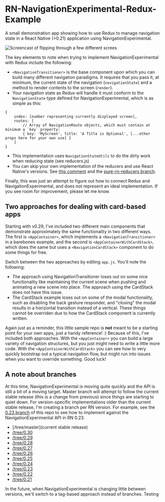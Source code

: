 # RN-NavigationExperimental-Redux-Example

A small demonstration app showing how to use Redux to manage navigation state in a React Native (>0.21) application using NavigationExperimental.

![Screencast of flipping through a few different screes](rn-ne-redux-demo.gif?raw=true "Screencast of functionality")

The key elements to note when trying to implement NavigationExperimental with Redux include the following:

* `<NavigationTransitioner>` is the base component upon which you can build many different navigation paradigms. It requires that you pass it, at minimum, the current state of the navigation (`navigationState`) and a method to render contents to the screen (`render`).
* Your navigation state as Redux will handle it must conform to the `NavigationState` type defined for NavigationExperimental, which is as simple as this:

```
{
	index: [number representing currently displayed screen],
	routes: [
		// Array of NavigationRoute objects, which must contain at minimum a `key` property:
		{ key: 'MyScreen', title: 'A Title is Optional', [...other props here for your own use] }
	]
}
```

* This implementation uses `NavigationStateUtils` to do the dirty work when reducing state (see reducers.js)
* You can skip your own implementation of the reducers and use React Native's versions. See [this comment](https://github.com/jlyman/RN-NavigationExperimental-Redux-Example/issues/7#issuecomment-202385080) and the [pure-rn-reducers branch](https://github.com/jlyman/RN-NavigationExperimental-Redux-Example/tree/pure-rn-reducers).

Finally, this was just an attempt to figure out how to connect Redux and NavigationExperimental, and does not represent an ideal implementation. If you see room for improvement, please let me know.

## Two approaches for dealing with card-based apps

Starting with v0.29, I've included two different main components that demonstrate approximately the same functionality in two different ways. The first is `<AppContainer>`, which implements a `<NavigationTransitioner>` in a barebones example, and the second is `<AppContainerWithCardStack>`, which does the same but uses a `<NavigationCardStack>` component to do some things for free.

Switch between the two approaches by editing `app.js`. You'll note the following:

* The approach using NavigationTransitioner loses out on some nice functionality like maintaining the current scene when pushing and animating a new scene into place. The approach using the CardStack does not have this issue.
* The CardStack example loses out on some of the modal functionality, such as disabling the back gesture responder, and "closing" the modal results in a horizontal transition instead of a vertical. These things cannot be overriden due to how the CardStack component is currently written.

Again just as a reminder, this little sample repo is **not** meant to be a starting point for your own apps, just a handy reference! :) Because of this, I've included both approaches. With the `<AppContainer>` you can build a large variety of navigation structures, but you just might need to write a little more code. With the `<AppContainerWithCardStack>` you can see how to very quickly bootstrap out a typical navigation flow, but might run into issues when you want to override something. Good luck!


## A note about branches

At this time, NavigationExperimental is moving quite quickly and the API is still a bit of a moving target. Master branch will attempt to follow the current stable release (this is a change from previous) since things are starting to quiet down. For version-specific implementations older than the current stable release, I'm creating a branch per RN version. For example, see the [0.23 branch](https://github.com/jlyman/RN-NavigationExperimental-Redux-Example/tree/0.23) of this repo to see how to implement against the NavigationExperimental API in RN 0.23.

* [/tree/master](current stable release)
* [/tree/0.30](0.30)
* [/tree/0.29](0.29)
* [/tree/0.28](0.28)
* [/tree/0.27](0.27)
* [/tree/0.26](0.26)
* [/tree/0.25](0.25)
* [/tree/0.24](0.24)
* [/tree/0.23](0.23)
* [/tree/0.22](0.22)
* [/tree/0.21](0.21)

In the future, when NavigationExperimental is changing little between versions, we'll switch to a tag-based approach instead of branches.
Testing
